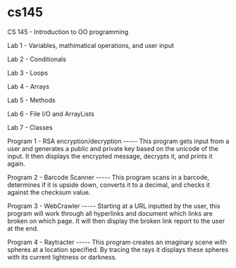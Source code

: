 # cs145
CS 145 - Introduction to OO programming

Lab 1 - Variables, mathimatical operations, and user input

Lab 2 - Conditionals

Lab 3 - Loops

Lab 4 - Arrays

Lab 5 - Methods

Lab 6 - File I/O and ArrayLists

Lab 7 - Classes



Program 1 - RSA encryption/decryption ----- This program gets input from a user and generates a public and private key based on the unicode of the input. It then displays the encrypted message, decrypts it, and prints it again.
  
  
Program 2 - Barcode Scanner ----- This program scans in a barcode, determines if it is upside down, converts it to a decimal, and checks it against the checksum value.

Program 3 - WebCrawler ----- Starting at a URL inputted by the user, this program will work through all hyperlinks and document which links are broken on which page. It will then display the broken link report to the user at the end.

Program 4 - Raytracter ----- This program creates an imaginary scene with spheres at a location specified. By tracing the rays it displays these spheres with its current lightness or darkness.
